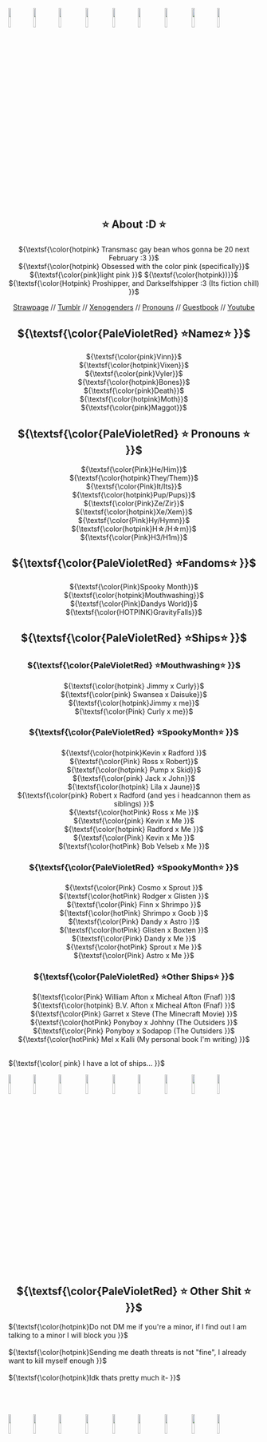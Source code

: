 <img width="10%" src="https://github.com/user-attachments/assets/b193c46b-616e-4c1f-883b-2a96f2a1f9b1"><img width="10%" src="https://github.com/user-attachments/assets/b193c46b-616e-4c1f-883b-2a96f2a1f9b1"><img width="10%" src="https://github.com/user-attachments/assets/b193c46b-616e-4c1f-883b-2a96f2a1f9b1">
<img width="10%" src="https://github.com/user-attachments/assets/b193c46b-616e-4c1f-883b-2a96f2a1f9b1">
<img width="10%" src="https://github.com/user-attachments/assets/b193c46b-616e-4c1f-883b-2a96f2a1f9b1"><img width="10%" src="https://github.com/user-attachments/assets/b193c46b-616e-4c1f-883b-2a96f2a1f9b1">
<img width="10%" src="https://github.com/user-attachments/assets/b193c46b-616e-4c1f-883b-2a96f2a1f9b1">
<img width="10%" src="https://github.com/user-attachments/assets/b193c46b-616e-4c1f-883b-2a96f2a1f9b1"><img width="10%" src="https://github.com/user-attachments/assets/b193c46b-616e-4c1f-883b-2a96f2a1f9b1">






<h2 align="center"> 

 ⭐️ About :D ⭐️
</h2>

<div align="center">

 ${\textsf{\color{hotpink} Transmasc gay bean whos gonna be 20 next February :3 }}$
<br>
${\textsf{\color{hotpink} Obsessed with the color pink (specifically}}$ ${\textsf{\color{pink}light pink }}$ ${\textsf{\color{hotpink})}}$
<br>
${\textsf{\color{Hotpink} Proshipper, and Darkselfshipper :3 (Its fiction chill) }}$
</div>
<p align="center" width="100%">
<a href="https://skullcruncher.straw.page">Strawpage</a> 
//
<a href="www.tumblr.com/blog/skullcrunch3r">Tumblr</a>
//
<a href="pin.it/32dCx60em">Xenogenders</a>
//
<a href="https://pronouns.cc/@cozm1c_starz">Pronouns</a>
//
<a href="https://users.smartgb.com/g/g.php?a=s&i=g19-01970-f1#write">Guestbook</a>
//
<a href="https://www.youtube.com/@Magg0TZD3AD">Youtube</a>


<h2 align="center"> 
${\textsf{\color{PaleVioletRed} ⭐️Namez⭐️ }}$ 

</h2>

<p align="center" width="100%">
 ${\textsf{\color{pink}Vinn}}$ 
<br>
 ${\textsf{\color{hotpink}Vixen}}$
 <BR>
 ${\textsf{\color{pink}Vyler}}$
 <BR>
 ${\textsf{\color{hotpink}Bones}}$
<BR>
 ${\textsf{\color{pink}Death}}$
 <BR>
 ${\textsf{\color{hotpink}Moth}}$
<BR>
 ${\textsf{\color{pink}Maggot}}$<BR>



<h2 align="center"> 
${\textsf{\color{PaleVioletRed} ⭐️ Pronouns ⭐️ }}$
</h2>
<p align="center" width="100%">
 ${\textsf{\color{Pink}He/Him}}$
<BR>
 ${\textsf{\color{hotpink}They/Them}}$ 
<Br>
 ${\textsf{\color{Pink}It/Its}}$
<BR>
${\textsf{\color{hotpink}Pup/Pups}}$
<BR>
 ${\textsf{\color{Pink}Ze/Zir}}$
 <BR>
 ${\textsf{\color{hotpink}Xe/Xem}}$
 <BR>
 ${\textsf{\color{Pink}Hy/Hymn}}$
<BR>
 ${\textsf{\color{hotpink}H☆/H☆m}}$
<BR>
 ${\textsf{\color{Pink}H3/H1m}}$

<h2 align="center"> 
${\textsf{\color{PaleVioletRed} ⭐️Fandoms⭐️ }}$

</h2>
<p align="center" width="100%">
 ${\textsf{\color{Pink}Spooky Month}}$
<BR>
${\textsf{\color{hotpink}Mouthwashing}}$
<BR>
 ${\textsf{\color{Pink}Dandys World}}$
<BR>
 ${\textsf{\color{HOTPINK}GravityFalls}}$
<BR>


<h2 align="center"> 
${\textsf{\color{PaleVioletRed} ⭐️Ships⭐️ }}$

</h2>
<h3 align="center"> 
${\textsf{\color{PaleVioletRed} ⭐️Mouthwashing⭐️ }}$

</h3>
<p align="center" width="100%">
 ${\textsf{\color{hotpink} Jimmy x Curly}}$
<br>
${\textsf{\color{pink} Swansea x Daisuke}}$
<BR>
 ${\textsf{\color{hotpink}Jimmy x me}}$
<BR>
 ${\textsf{\color{Pink} Curly x me}}$

<h3 align="center"> 
${\textsf{\color{PaleVioletRed} ⭐️SpookyMonth⭐️ }}$

</h3>

 <p align="center" width="100%">
 ${\textsf{\color{hotpink}Kevin x Radford }}$
<BR>
 ${\textsf{\color{Pink} Ross x Robert}}$
<BR>
 ${\textsf{\color{hotpink} Pump x Skid}}$
<BR>
   ${\textsf{\color{pink} Jack x John}}$
<BR>
 ${\textsf{\color{hotpink} Lila x Jaune}}$
<BR>
 ${\textsf{\color{pink} Robert x Radford (and yes i headcannon them as siblings) }}$
<BR>
 ${\textsf{\color{hotPink} Ross x Me }}$
<BR>
 ${\textsf{\color{pink} Kevin x Me }}$
<BR>
 ${\textsf{\color{hotpink} Radford x Me }}$
<BR>
 ${\textsf{\color{Pink} Kevin x Me }}$
<BR>
 ${\textsf{\color{hotPink} Bob Velseb x Me }}$
<BR>

<h3 align="center"> 
${\textsf{\color{PaleVioletRed} ⭐️SpookyMonth⭐️ }}$

</h3>
 <p align="center" width="100%">
 ${\textsf{\color{Pink} Cosmo x Sprout }}$
<BR>
 ${\textsf{\color{hotPink} Rodger x Glisten }}$
<BR>
 ${\textsf{\color{Pink} Finn x Shrimpo }}$
<BR>
 ${\textsf{\color{hotPink} Shrimpo x Goob }}$
<BR>
 ${\textsf{\color{Pink} Dandy x Astro }}$
<BR>
 ${\textsf{\color{hotPink} Glisten x Boxten }}$
<BR>
 ${\textsf{\color{Pink} Dandy x Me }}$
<BR>
 ${\textsf{\color{hotPink} Sprout x Me }}$
<BR>
 ${\textsf{\color{Pink} Astro x Me }}$
<BR>

<h3 align="center"> 
${\textsf{\color{PaleVioletRed} ⭐️Other Ships⭐️ }}$

</h3>
 <p align="center" width="100%">
 ${\textsf{\color{Pink} William Afton x Micheal Afton (Fnaf) }}$
<BR>
 ${\textsf{\color{hotpink} B.V. Afton x Micheal Afton (Fnaf) }}$
<BR>
 ${\textsf{\color{Pink} Garret x Steve (The Minecraft Movie) }}$
<BR>
 ${\textsf{\color{hotPink} Ponyboy x Johhny (The Outsiders }}$
<BR>
 ${\textsf{\color{Pink} Ponyboy x Sodapop (The Outsiders }}$
<BR>
 ${\textsf{\color{hotPink} Mel x Kalli (My personal book I'm writing) }}$
<BR>

<br>

${\textsf{\color{ pink} I have a lot of ships... }}$

<img width="10%" src="https://github.com/user-attachments/assets/b193c46b-616e-4c1f-883b-2a96f2a1f9b1"><img width="10%" src="https://github.com/user-attachments/assets/b193c46b-616e-4c1f-883b-2a96f2a1f9b1"><img width="10%" src="https://github.com/user-attachments/assets/b193c46b-616e-4c1f-883b-2a96f2a1f9b1">
<img width="10%" src="https://github.com/user-attachments/assets/b193c46b-616e-4c1f-883b-2a96f2a1f9b1">
<img width="10%" src="https://github.com/user-attachments/assets/b193c46b-616e-4c1f-883b-2a96f2a1f9b1"><img width="10%" src="https://github.com/user-attachments/assets/b193c46b-616e-4c1f-883b-2a96f2a1f9b1">
<img width="10%" src="https://github.com/user-attachments/assets/b193c46b-616e-4c1f-883b-2a96f2a1f9b1">
<img width="10%" src="https://github.com/user-attachments/assets/b193c46b-616e-4c1f-883b-2a96f2a1f9b1"><img width="10%" src="https://github.com/user-attachments/assets/b193c46b-616e-4c1f-883b-2a96f2a1f9b1">


<h2 align="center"> 
${\textsf{\color{PaleVioletRed} ⭐️ Other Shit ⭐️ }}$
</h2>


${\textsf{\color{hotpink}Do not DM me if you're a minor, if I find out I am talking to a minor I will block you }}$
<br>
<br>
${\textsf{\color{hotpink}Sending me death threats is not "fine", I already want to kill myself enough }}$
<br>
<BR>
${\textsf{\color{hotpink}Idk thats pretty much it- }}$

<br>
<BR>
<BR>
<img width="10%" src="https://github.com/user-attachments/assets/b193c46b-616e-4c1f-883b-2a96f2a1f9b1"><img width="10%" src="https://github.com/user-attachments/assets/b193c46b-616e-4c1f-883b-2a96f2a1f9b1"><img width="10%" src="https://github.com/user-attachments/assets/b193c46b-616e-4c1f-883b-2a96f2a1f9b1">
<img width="10%" src="https://github.com/user-attachments/assets/b193c46b-616e-4c1f-883b-2a96f2a1f9b1">
<img width="10%" src="https://github.com/user-attachments/assets/b193c46b-616e-4c1f-883b-2a96f2a1f9b1"><img width="10%" src="https://github.com/user-attachments/assets/b193c46b-616e-4c1f-883b-2a96f2a1f9b1">
<img width="10%" src="https://github.com/user-attachments/assets/b193c46b-616e-4c1f-883b-2a96f2a1f9b1">
<img width="10%" src="https://github.com/user-attachments/assets/b193c46b-616e-4c1f-883b-2a96f2a1f9b1"><img width="10%" src="https://github.com/user-attachments/assets/b193c46b-616e-4c1f-883b-2a96f2a1f9b1">
